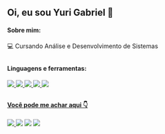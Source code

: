 ## Oi, eu sou Yuri Gabriel 🖖

#### Sobre mim:
<p>
 💻 Cursando Análise e Desenvolvimento de Sistemas
</p>

## 

#### Linguagens e ferramentas:
<p>
 <a href="https://developer.mozilla.org/pt-BR/docs/Web/JavaScript" target="_blank"><img src="https://img.icons8.com/color/40/000000/javascript--v2.png" target="_blank"/>
 <a href="https://www.python.org/doc/versions/" target="_blank"><img src="https://img.icons8.com/color/40/undefined/python--v1.png"/>
 <a href="https://git-scm.com/docs/git/pt_BR" target="_blank"><img src="https://img.icons8.com/color/40/000000/git.png" target="_blank"/>
 <a href="https://www.adobe.com/pt/products/photoshop.html"><img src="https://img.icons8.com/fluency/48/undefined/adobe-photoshop.png"/>
 <a href="https://www.blackmagicdesign.com/br/products/davinciresolve"><img src="https://img.icons8.com/color/50/000000/davinci-resolve.png"/>
</p>
  
## 
 
#### Você pode me achar aqui 👇
<p>
 <a href="https://www.instagram.com/yuri.gabriel25/" target="_blank"/><img src="https://img.icons8.com/fluency/40/undefined/instagram-new.png"/>
 <a href="https://twitter.com/yuri_gabriel25" target="_blank"><img src="https://img.icons8.com/fluency/40/000000/twitter.png" target="_blank"/></a>
 <a href="https://www.linkedin.com/in/yuri-gabriel-8a99a8232/" target="_blank"><img src="https://img.icons8.com/color/40/000000/linkedin-circled--v5.png"    target="_blank"/></a>
 <a href="mailto:yurigabriel1995@outlook.com?"/a><img src="https://img.icons8.com/fluency/40/undefined/email-open.png"/>
</p>
